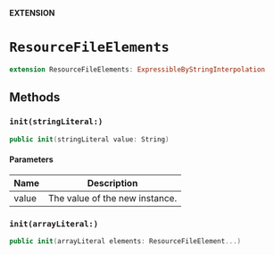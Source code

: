 **EXTENSION**

# `ResourceFileElements`
```swift
extension ResourceFileElements: ExpressibleByStringInterpolation
```

## Methods
### `init(stringLiteral:)`

```swift
public init(stringLiteral value: String)
```

#### Parameters

| Name | Description |
| ---- | ----------- |
| value | The value of the new instance. |

### `init(arrayLiteral:)`

```swift
public init(arrayLiteral elements: ResourceFileElement...)
```
